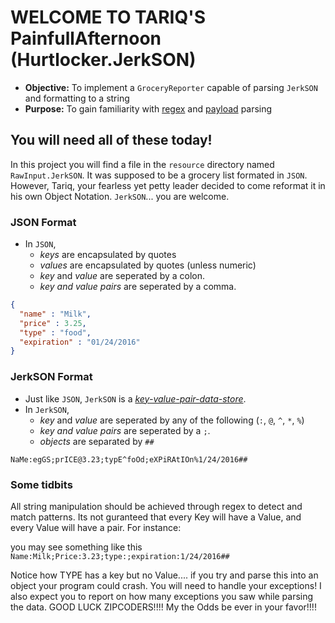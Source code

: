 # WELCOME TO TARIQ'S PainfullAfternoon (Hurtlocker.JerkSON)
* **Objective:** To implement a `GroceryReporter` capable of parsing `JerkSON` and formatting to a string
* **Purpose:** To gain familiarity with [regex](https://en.wikipedia.org/wiki/Regular_expression) and [payload](https://en.wikipedia.org/wiki/Payload_(computing)) parsing

## You will need all of these today!
In this project you will find a file in the `resource` directory named `RawInput.JerkSON`.
It was supposed to be a grocery list formated in `JSON`. However, Tariq, your fearless yet petty leader decided to come reformat it in his own Object Notation. `JerkSON`... you are welcome.

### JSON Format
* In `JSON`,
  * _keys_ are encapsulated by quotes
  * _values_ are encapsulated by quotes (unless numeric)
  * _key_ and _value_ are seperated by a colon.
  * _key and value pairs_ are seperated by a comma.

```json
{
  "name" : "Milk",
  "price" : 3.25,
  "type" : "food",
  "expiration" : "01/24/2016" 
}
```

### JerkSON Format
* Just like `JSON`, `JerkSON` is a [_key-value-pair-data-store_](https://en.wikipedia.org/wiki/Attribute%E2%80%93value_pair).
* In `JerkSON`,
  * _key_ and _value_ are seperated by any of the following (`:`, `@`, `^`, `*`, `%`)
  * _key and value pairs_ are seperated by a `;`.
  * _objects_ are separated by `##`

```
NaMe:egGS;prICE@3.23;typE^foOd;eXPiRAtIOn%1/24/2016##
```

### Some tidbits
All string manipulation should be achieved through regex to detect and match patterns.
Its not guranteed that every Key will have a Value, and every Value will have a pair. For instance:

you may see something like this
`Name:Milk;Price:3.23;type:;expiration:1/24/2016##`

Notice how TYPE has a key but no Value.... if you try and parse this into an object your program could crash.
You will need to handle your exceptions!
I also expect you to report on how many exceptions you saw while parsing the data.
GOOD LUCK ZIPCODERS!!!! My the Odds be ever in your favor!!!!

